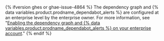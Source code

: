 {% ifversion ghes or ghae-issue-4864 %}
The dependency graph and {% data variables.product.prodname_dependabot_alerts %} are configured at an enterprise level by the enterprise owner. For more information, see "[Enabling the dependency graph and {% data variables.product.prodname_dependabot_alerts %} on your enterprise account](/admin/configuration/managing-connections-between-your-enterprise-accounts/enabling-the-dependency-graph-and-dependabot-alerts-on-your-enterprise-account)."
{% endif %} 